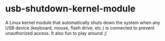 # usb-shutdown-kernel-module
A Linux kernel module that automatically shuts down the system when any USB device (keyboard, mouse, flash drive, etc.) is connected to prevent unauthorized access. It also fun to play around ;)
